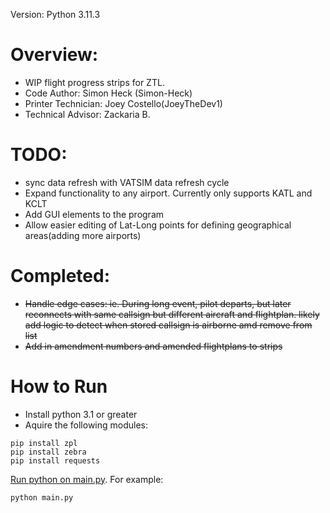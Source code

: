 Version: Python 3.11.3
# Overview:
  * WIP flight progress strips for ZTL.
  * Code Author: Simon Heck (Simon-Heck)
  * Printer Technician: Joey Costello(JoeyTheDev1)
  * Technical Advisor: Zackaria B.

# TODO:
  * sync data refresh with VATSIM data refresh cycle
  * Expand functionality to any airport. Currently only supports KATL and KCLT
  * Add GUI elements to the program
  * Allow easier editing of Lat-Long points for defining geographical areas(adding more airports)

# Completed:
  * ~~Handle edge cases: ie. During long event, pilot departs, but later reconnects with same callsign but different aircraft and flightplan. likely add logic to detect when stored callsign is airborne amd remove from list~~
  * ~~Add in amendment numbers and amended flightplans to strips~~

# How to Run
  * Install python 3.1 or greater
  * Aquire the following modules:

```
pip install zpl
pip install zebra
pip install requests
```
[Run python on main.py](src/main.py). For example:
```
python main.py
```
  
